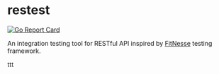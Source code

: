 restest
===

[![Go Report Card](https://goreportcard.com/badge/github.com/AYJiaYou/restest)](https://goreportcard.com/report/github.com/AYJiaYou/restest)

An integration testing tool for RESTful API inspired by [FitNesse](http://fitnesse.org/) testing framework.


ttt
